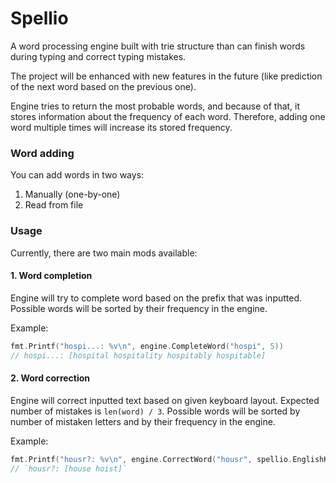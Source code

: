 # Spellio

A word processing engine built with trie structure than can finish words during typing
and correct typing mistakes. 

The project will be enhanced with new features in the future (like prediction
of the next word based on the previous one).

Engine tries to return the most probable words, and because of that, it stores
information about the frequency of each word.
Therefore, adding one word multiple times will increase its stored frequency.

### Word adding
You can add words in two ways:
1. Manually (one-by-one)
2. Read from file

### Usage
Currently, there are two main mods available:

#### 1. Word completion
Engine will try to complete word based on the prefix that was inputted.
Possible words will be sorted by their frequency in the engine.

Example: 
```go
fmt.Printf("hospi...: %v\n", engine.CompleteWord("hospi", 5))
// hospi...: [hospital hospitality hospitably hospitable]
```

#### 2. Word correction
Engine will correct inputted text based on given keyboard layout. 
Expected number of mistakes is `len(word) / 3`.
Possible words will be sorted by number of mistaken letters and
by their frequency in the engine.

Example:
```go
fmt.Printf("housr?: %v\n", engine.CorrectWord("housr", spellio.EnglishKeyboardLayout, 5))
// `housr?: [house hoist]`
```